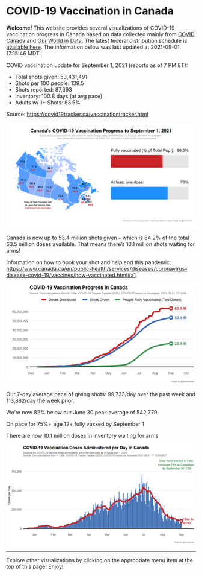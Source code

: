 COVID-19 Vaccination in Canada
==============================

**Welcome!** This website provides several visualizations of COVID-19
vaccination progress in Canada based on data collected mainly from
[COVID Canada](https://covid19tracker.ca/vaccinationtracker.html) and
[Our World in Data](https://ourworldindata.org/covid-vaccinations). The
latest federal distribution schedule is [available
here](https://www.canada.ca/en/public-health/services/diseases/2019-novel-coronavirus-infection/prevention-risks/covid-19-vaccine-treatment/vaccine-rollout.html).
The information below was last updated at 2021-09-01 17:15:46 MDT.

COVID vaccination update for September 1, 2021 (reports as of 7 PM ET):

-   Total shots given: 53,431,491
-   Shots per 100 people: 139.5
-   Shots reported: 87,693
-   Inventory: 100.8 days (at avg pace)
-   Adults w/ 1+ Shots: 83.5%

Source:
<a href="https://covid19tracker.ca/vaccinationtracker.html" class="uri">https://covid19tracker.ca/vaccinationtracker.html</a>

![](Plots/plot_main.png)

Canada is now up to 53.4 million shots given – which is 84.2% of the
total 63.5 million doses available. That means there’s 10.1 million
shots waiting for arms!

Information on how to book your shot and help end this pandemic:
<a href="https://www.canada.ca/en/public-health/services/diseases/coronavirus-disease-covid-19/vaccines/how-vaccinated.html#a1" class="uri">https://www.canada.ca/en/public-health/services/diseases/coronavirus-disease-covid-19/vaccines/how-vaccinated.html#a1</a>

![](Plots/plot_total.png)

Our 7-day average pace of giving shots: 99,733/day over the past week
and 113,882/day the week prior.

We’re now 82% below our June 30 peak average of 542,779.

On pace for 75%+ age 12+ fully vaxxed by September 1

There are now 10.1 million doses in inventory waiting for arms

![](Plots/pace_national.png)

------------------------------------------------------------------------

Explore other visualizations by clicking on the appropriate menu item at
the top of this page. Enjoy!
